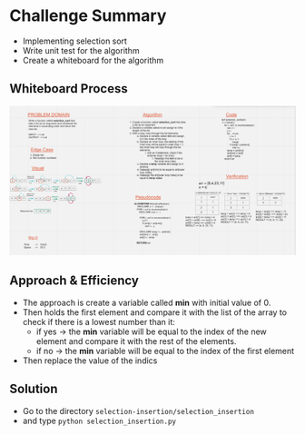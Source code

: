 # Challenge Summary
  - Implementing selection sort
  - Write unit test for the algorithm
  - Create a whiteboard for the algorithm

## Whiteboard Process
<img src="./whiteboard/selection_sort.png" style="width:700px;"  />

## Approach & Efficiency
<!-- What approach did you take? Why? What is the Big O space/time for this approach? -->
  - The approach is create a variable called **min** with initial value of 0.
  - Then holds the first element and compare it with the list of the array to check if there is a lowest number than it:
    - if yes -> the **min** variable will be equal to the index of the new element and compare it with the rest of the elements.
    - if no -> the **min** variable will be equal to the index of the first element
  - Then replace the value of the indics

## Solution
  - Go to the directory `selection-insertion/selection_insertion`
  - and type `python selection_insertion.py`
